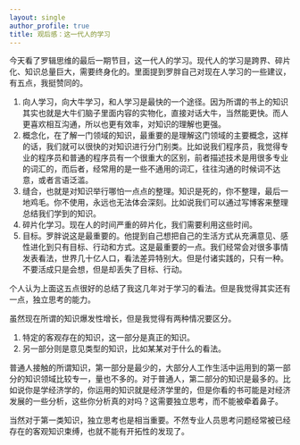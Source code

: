 ```yaml
---
layout: single
author_profile: true
title: 观后感：这一代人的学习
---
```


今天看了罗辑思维的最后一期节目，这一代人的学习。现代人的学习是跨界、碎片化、知识总量巨大，需要终身化的。里面提到罗胖自己对现在人学习的一些建议，有五点，我挺赞同的。

1. 向人学习，向大牛学习，和人学习是最快的一个途径。因为所谓的书上的知识其实也就是大牛们脑子里面内容的实物化，直接对话大牛，当然能更快。而人更喜欢相互沟通，所以也更有效率，对知识的理解也更强。
2. 概念化，在了解一门领域的知识，最重要的是理解这门领域的主要概念，这样的话，我们就可以很快的对知识进行分门别类。比如说我们程序员，我觉得专业的程序员和普通的程序员有一个很重大的区别，前者描述技术是用很多专业的词汇的，而后者，经常用的是一些不通用的词汇，往往沟通的时候词不达意，或者言语泛滥。
3. 缝合，也就是对知识举行哪怕一点点的整理。知识是死的，你不整理，最后一地鸡毛。你不使用，永远也无法体会深刻。比如说我们可以通过写博客来整理总结我们学到的知识。
4. 碎片化学习。现在人的时间严重的碎片化，我们需要利用这些时间。
5. 目标。罗胖说这是最重要的。他提到自己想把自己的生活方式从充满意见、感性进化到只有目标、行动和方式。这是最重要的一点。我们经常会对很多事情发表看法，世界几十亿人口，看法差异特别大。但是付诸实践的，只有一种。不要活成只是会想，但是却丢失了目标、行动。

个人认为上面这五点很好的总结了我这几年对于学习的看法。但是我觉得其实还有一点，独立思考的能力。

虽然现在所谓的知识爆发性增长，但是我觉得有两种情况要区分。

1. 特定的客观存在的知识，这一部分是真正的知识。
2. 另一部分则是意见类型的知识，比如某某对于什么的看法。

普通人接触的所谓知识，第一部分是最少的，大部分人工作生活中运用到的第一部分的知识领域比较专一，量也不多的。对于普通人，第二部分的知识是最多的。比如说你是学经济学的，你运用的知识就是经济学里的，但是你看的书可能是对经济发展的一些分析，这些你分析真的对吗？这需要独立思考，而不能被牵着鼻子。

当然对于第一类知识，独立思考也是相当重要。不然专业人员思考问题经常被已经存在的客观知识束缚，也就不能有开拓性的发现了。